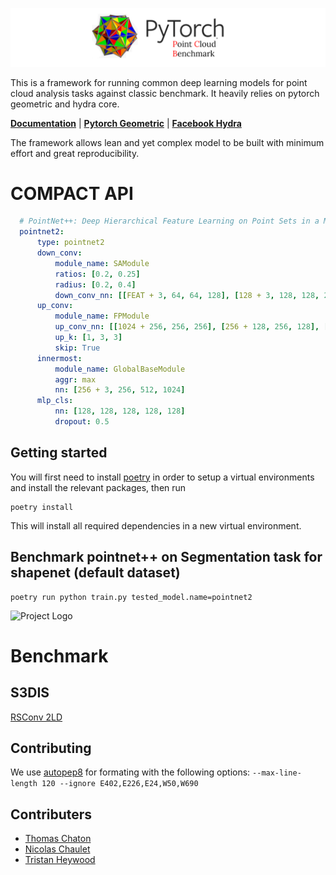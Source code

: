 ![Project Logo](/docs/logo.png)

This is a framework for running common deep learning models for point cloud analysis tasks against classic benchmark. It heavily relies on pytorch geometric and hydra core.

**[Documentation](https://deeppointcloud-benchmarks.readthedocs.io/en/latest/)** | **[Pytorch Geometric](https://pytorch-geometric.readthedocs.io/en/latest/notes/resources.html)** | **[Facebook Hydra](https://hydra.cc/)**

The framework allows lean and yet complex model to be built with minimum effort and great reproducibility.

# COMPACT API
```yaml
  # PointNet++: Deep Hierarchical Feature Learning on Point Sets in a Metric Space (https://arxiv.org/abs/1706.02413)
  pointnet2:
      type: pointnet2
      down_conv:
          module_name: SAModule
          ratios: [0.2, 0.25]
          radius: [0.2, 0.4]
          down_conv_nn: [[FEAT + 3, 64, 64, 128], [128 + 3, 128, 128, 256]]
      up_conv:
          module_name: FPModule
          up_conv_nn: [[1024 + 256, 256, 256], [256 + 128, 256, 128], [128 + FEAT, 128, 128, 128]]
          up_k: [1, 3, 3]   
          skip: True    
      innermost:
          module_name: GlobalBaseModule
          aggr: max
          nn: [256 + 3, 256, 512, 1024]
      mlp_cls: 
          nn: [128, 128, 128, 128, 128]
          dropout: 0.5
```

## Getting started
You will first need to install [poetry](https://poetry.eustace.io/) in order to setup a virtual environments and install the relevant packages, then run
```
poetry install
```
This will install all required dependencies in a new virtual environment.

## Benchmark pointnet++ on Segmentation task for shapenet (default dataset)
```
poetry run python train.py tested_model.name=pointnet2
```

![Project Logo](/docs/logging.png)

# Benchmark
## S3DIS

[RSConv 2LD](/benchmark/s3dis_fold5/RSConv_2LD.md)

## Contributing
We use [autopep8](https://github.com/hhatto/autopep8) for formating with the following options:
`--max-line-length 120 --ignore E402,E226,E24,W50,W690`

## Contributers
- [Thomas Chaton](https://github.com/tchaton)
- [Nicolas Chaulet](https://github.com/nicolas-chaulet)
- [Tristan Heywood](https://github.com/tristanheywood)
